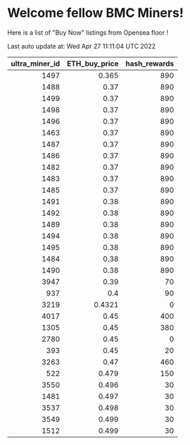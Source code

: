 # Welcome fellow BMC Miners!
Here is a list of "Buy Now" listings from Opensea floor !


Last auto update at: Wed Apr 27 11:11:04 UTC 2022


|   ultra_miner_id |   ETH_buy_price |   hash_rewards |
|-----------------:|----------------:|---------------:|
|             1497 |          0.365  |            890 |
|             1488 |          0.37   |            890 |
|             1499 |          0.37   |            890 |
|             1498 |          0.37   |            890 |
|             1496 |          0.37   |            890 |
|             1463 |          0.37   |            890 |
|             1487 |          0.37   |            890 |
|             1486 |          0.37   |            890 |
|             1482 |          0.37   |            890 |
|             1483 |          0.37   |            890 |
|             1485 |          0.37   |            890 |
|             1491 |          0.38   |            890 |
|             1492 |          0.38   |            890 |
|             1489 |          0.38   |            890 |
|             1494 |          0.38   |            890 |
|             1495 |          0.38   |            890 |
|             1484 |          0.38   |            890 |
|             1490 |          0.38   |            890 |
|             3947 |          0.39   |             70 |
|              937 |          0.4    |             90 |
|             3219 |          0.4321 |              0 |
|             4017 |          0.45   |            400 |
|             1305 |          0.45   |            380 |
|             2780 |          0.45   |              0 |
|              393 |          0.45   |             20 |
|             3263 |          0.47   |            460 |
|              522 |          0.479  |            150 |
|             3550 |          0.496  |             30 |
|             1481 |          0.497  |             30 |
|             3537 |          0.498  |             30 |
|             3549 |          0.499  |             30 |
|             1512 |          0.499  |             30 |